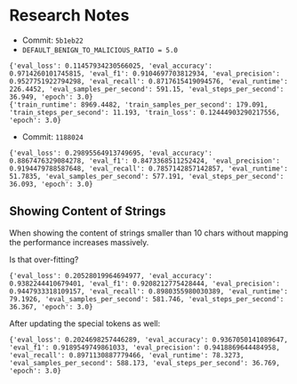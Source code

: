# Research Notes

- Commit: `5b1eb22`
- `DEFAULT_BENIGN_TO_MALICIOUS_RATIO = 5.0`

```
{'eval_loss': 0.11457934230566025, 'eval_accuracy': 0.9714260101745815, 'eval_f1': 0.9104697703812934, 'eval_precision': 0.9527751922794298, 'eval_recall': 0.8717615419094576, 'eval_runtime': 226.4452, 'eval_samples_per_second': 591.15, 'eval_steps_per_second': 36.949, 'epoch': 3.0}
{'train_runtime': 8969.4482, 'train_samples_per_second': 179.091, 'train_steps_per_second': 11.193, 'train_loss': 0.12444903290217556, 'epoch': 3.0}
```

- Commit: `1188024`

```
{'eval_loss': 0.29895564913749695, 'eval_accuracy': 0.8867476329084278, 'eval_f1': 0.8473368511252424, 'eval_precision': 0.9194479788587648, 'eval_recall': 0.7857142857142857, 'eval_runtime': 51.7835, 'eval_samples_per_second': 577.191, 'eval_steps_per_second': 36.093, 'epoch': 3.0}
```

## Showing Content of Strings

When showing the content of strings smaller than 10 chars without mapping the performance increases massively.

Is that over-fitting?

```
{'eval_loss': 0.20528019964694977, 'eval_accuracy': 0.9382244410679401, 'eval_f1': 0.9208212775428444, 'eval_precision': 0.9447933318109157, 'eval_recall': 0.8980355980030389, 'eval_runtime': 79.1926, 'eval_samples_per_second': 581.746, 'eval_steps_per_second': 36.367, 'epoch': 3.0}
```

After updating the special tokens as well:

```
{'eval_loss': 0.2024698257446289, 'eval_accuracy': 0.9367050141089647, 'eval_f1': 0.9189549749861033, 'eval_precision': 0.9418869644484958, 'eval_recall': 0.8971130887779466, 'eval_runtime': 78.3273, 'eval_samples_per_second': 588.173, 'eval_steps_per_second': 36.769, 'epoch': 3.0}
```